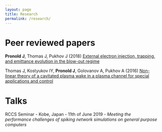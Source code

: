 ```yaml
---
layout: page
title: Research
permalink: /research/
---
```


# Peer reviewed papers
__Pronold J__, Thomas J, Pukhov J (2018)
[External electron injection, trapping, and emittance evolution in the blow-out regime](https://doi.org/10.1063/1.5045355)

Thomas J, Kostyukov IY, __Pronold J__, Golovanov A, Pukhov A (2016)
[Non-linear theory of a cavitated plasma wake in a plasma channel for special applications and control](https://doi.org/10.1063/1.4948712)

# Talks
RCCS Seminar - Kobe, Japan - 11th of June 2019 - *Meeting the performance challenges of spiking network simulations on general purpose computers*
